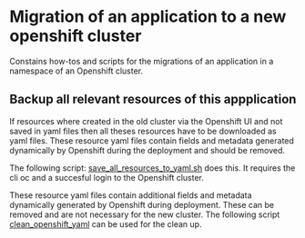 # Migration of an application to a new openshift cluster

Constains how-tos and scripts for the migrations of an application in a namespace of an Openshift cluster.

## Backup all relevant resources of this appplication
If resources where created in the old cluster via the Openshift UI and not saved in yaml files then all theses resources have to be downloaded as yaml files.
These resource yaml files contain fields and metadata generated dynamically by Openshift during the deployment and should be removed.

The following script: [save_all_resources_to_yaml.sh](./scripts/save_all_resources_to_yaml.sh) does this.
It requires the cli oc and a succesful login to the Openshift cluster.

These resource yaml files contain additional fields and metadata dynamically generated by Openshift during deployment.
These can be removed and are not necessary for the new cluster.
The following script [clean_openshift_yaml](./scripts/clean_openshift_yaml.sh) can be used for the clean up.
